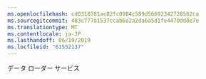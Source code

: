 ```yaml
---
ms.openlocfilehash: cd0318781ac82fc0984c589d56692342728562ca
ms.sourcegitcommit: 483c777a1537ccab6a2a2da6a5d1fe4470dd0e7e
ms.translationtype: MT
ms.contentlocale: ja-JP
ms.lasthandoff: 06/19/2019
ms.locfileid: "61552137"
---
```

データ ローダー サービス